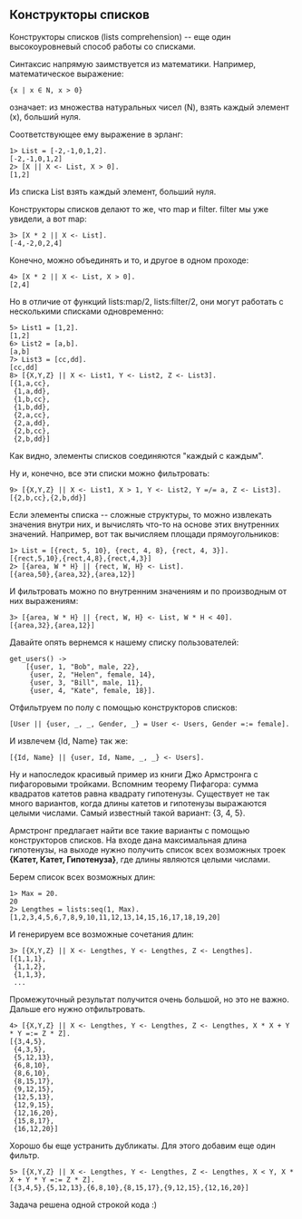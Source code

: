 ## Конструкторы списков

Конструкторы списков (lists comprehension) -- еще один высокоуровневый
способ работы со списками.

Синтаксис напрямую заимствуется из математики. Например,
математическое выражение:

```
{x | x ∈ N, x > 0}
```

означает: из множества натуральных чисел (N), взять каждый элемент (x), больший нуля.

Соответствующее ему выражение в эрланг:

```
1> List = [-2,-1,0,1,2].
[-2,-1,0,1,2]
2> [X || X <- List, X > 0].
[1,2]
```

Из списка List взять каждый элемент, больший нуля.

Конструкторы списков делают то же, что map и filter. filter мы уже
увидели, а вот map:

```
3> [X * 2 || X <- List].
[-4,-2,0,2,4]
```

Конечно, можно объединять и то, и другое в одном проходе:

```
4> [X * 2 || X <- List, X > 0].
[2,4]
```

Но в отличие от функций lists:map/2, lists:filter/2, они могут
работать с несколькими списками одновременно:

```
5> List1 = [1,2].
[1,2]
6> List2 = [a,b].
[a,b]
7> List3 = [cc,dd].
[cc,dd]
8> [{X,Y,Z} || X <- List1, Y <- List2, Z <- List3].
[{1,a,cc},
 {1,a,dd},
 {1,b,cc},
 {1,b,dd},
 {2,a,cc},
 {2,a,dd},
 {2,b,cc},
 {2,b,dd}]
```

Как видно, элементы списков соединяются "каждый с каждым".

Ну и, конечно, все эти списки можно фильтровать:

```
9> [{X,Y,Z} || X <- List1, X > 1, Y <- List2, Y =/= a, Z <- List3].
[{2,b,cc},{2,b,dd}]
```

Если элементы списка -- сложные структуры, то можно извлекать значения
внутри них, и вычислять что-то на основе этих внутренних
значений. Например, вот так вычисляем площади прямоугольников:

```
1> List = [{rect, 5, 10}, {rect, 4, 8}, {rect, 4, 3}].
[{rect,5,10},{rect,4,8},{rect,4,3}]
2> [{area, W * H} || {rect, W, H} <- List].
[{area,50},{area,32},{area,12}]
```

И фильтровать можно по внутренним значениям и по производным от них выражениям:

```
3> [{area, W * H} || {rect, W, H} <- List, W * H < 40].
[{area,32},{area,12}]
```

Давайте опять вернемся к нашему списку пользователей:

```
get_users() ->
    [{user, 1, "Bob", male, 22},
     {user, 2, "Helen", female, 14},
     {user, 3, "Bill", male, 11},
     {user, 4, "Kate", female, 18}].
```

Отфильтруем по полу с помощью конструкторов списков:

```
[User || {user, _, _, Gender, _} = User <- Users, Gender =:= female].
```

И извлечем {Id, Name} так же:

```
[{Id, Name} || {user, Id, Name, _, _} <- Users].
```

Ну и напоследок красивый пример из книги Джо Армстронга с пифагоровыми
тройками.  Вспомним теорему Пифагора: сумма квадратов катетов равна
квадрату гипотенузы.  Существует не так много вариантов, когда длины
катетов и гипотенузы выражаются целыми числами. Самый известный такой
вариант: {3, 4, 5}.

Армстронг предлагает найти все такие варианты с помощью конструкторов
списков.  На входе дана максимальная длина гипотенузы, на выходе нужно
получить список всех возможных троек **{Катет, Катет, Гипотенуза}**,
где длины являются целыми числами.

Берем список всех возможных длин:

```
1> Max = 20.
20
2> Lengthes = lists:seq(1, Max).
[1,2,3,4,5,6,7,8,9,10,11,12,13,14,15,16,17,18,19,20]
```

И генерируем все возможные сочетания длин:

```
3> [{X,Y,Z} || X <- Lengthes, Y <- Lengthes, Z <- Lengthes].
[{1,1,1},
 {1,1,2},
 {1,1,3},
 ...
```

Промежуточный результат получится очень большой, но это не важно. Дальше его нужно отфильтровать.

```
4> [{X,Y,Z} || X <- Lengthes, Y <- Lengthes, Z <- Lengthes, X * X + Y * Y =:= Z * Z].
[{3,4,5},
 {4,3,5},
 {5,12,13},
 {6,8,10},
 {8,6,10},
 {8,15,17},
 {9,12,15},
 {12,5,13},
 {12,9,15},
 {12,16,20},
 {15,8,17},
 {16,12,20}]
```

Хорошо бы еще устранить дубликаты. Для этого добавим еще один фильтр.

```
5> [{X,Y,Z} || X <- Lengthes, Y <- Lengthes, Z <- Lengthes, X < Y, X * X + Y * Y =:= Z * Z].
[{3,4,5},{5,12,13},{6,8,10},{8,15,17},{9,12,15},{12,16,20}]
```

Задача решена одной строкой кода :)